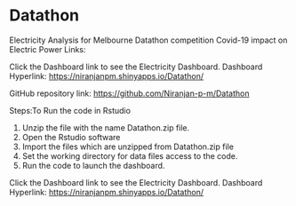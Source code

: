 # Datathon
Electricity Analysis for Melbourne Datathon competition
Covid-19 impact on Electric Power
 Links:

Click the Dashboard link to see the Electricity Dashboard.
Dashboard Hyperlink: https://niranjanpm.shinyapps.io/Datathon/

GitHub repository link: https://github.com/Niranjan-p-m/Datathon


Steps:To Run the code in Rstudio
1. Unzip the file with the name Datathon.zip file.
2. Open the Rstudio software
3. Import the files which are unzipped from Datathon.zip file
4. Set the working directory for data files access to the code.
5. Run the code to launch the dashboard.

Click the Dashboard link to see the Electricity Dashboard.
Dashboard Hyperlink: https://niranjanpm.shinyapps.io/Datathon/





























